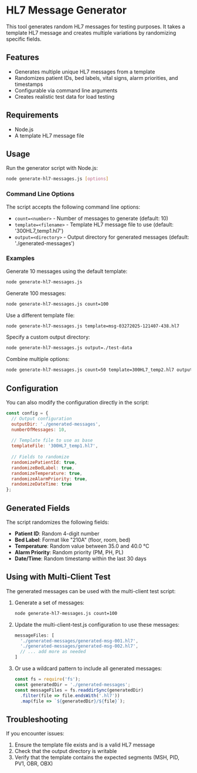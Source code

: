 # HL7 Message Generator

This tool generates random HL7 messages for testing purposes. It takes a template HL7 message and creates multiple variations by randomizing specific fields.

## Features

- Generates multiple unique HL7 messages from a template
- Randomizes patient IDs, bed labels, vital signs, alarm priorities, and timestamps
- Configurable via command line arguments
- Creates realistic test data for load testing

## Requirements

- Node.js
- A template HL7 message file

## Usage

Run the generator script with Node.js:

```bash
node generate-hl7-messages.js [options]
```

### Command Line Options

The script accepts the following command line options:

- `count=<number>` - Number of messages to generate (default: 10)
- `template=<filename>` - Template HL7 message file to use (default: '300HL7_temp1.hl7')
- `output=<directory>` - Output directory for generated messages (default: './generated-messages')

### Examples

Generate 10 messages using the default template:
```bash
node generate-hl7-messages.js
```

Generate 100 messages:
```bash
node generate-hl7-messages.js count=100
```

Use a different template file:
```bash
node generate-hl7-messages.js template=msg-03272025-121407-438.hl7
```

Specify a custom output directory:
```bash
node generate-hl7-messages.js output=./test-data
```

Combine multiple options:
```bash
node generate-hl7-messages.js count=50 template=300HL7_temp2.hl7 output=./large-test
```

## Configuration

You can also modify the configuration directly in the script:

```javascript
const config = {
  // Output configuration
  outputDir: './generated-messages',
  numberOfMessages: 10,
  
  // Template file to use as base
  templateFile: '300HL7_temp1.hl7',
  
  // Fields to randomize
  randomizePatientId: true,
  randomizeBedLabel: true,
  randomizeTemperature: true,
  randomizeAlarmPriority: true,
  randomizeDateTime: true
};
```

## Generated Fields

The script randomizes the following fields:

- **Patient ID**: Random 4-digit number
- **Bed Label**: Format like "210A" (floor, room, bed)
- **Temperature**: Random value between 35.0 and 40.0 °C
- **Alarm Priority**: Random priority (PM, PH, PL)
- **Date/Time**: Random timestamp within the last 30 days

## Using with Multi-Client Test

The generated messages can be used with the multi-client test script:

1. Generate a set of messages:
   ```bash
   node generate-hl7-messages.js count=100
   ```

2. Update the multi-client-test.js configuration to use these messages:
   ```javascript
   messageFiles: [
     './generated-messages/generated-msg-001.hl7',
     './generated-messages/generated-msg-002.hl7',
     // ... add more as needed
   ]
   ```

3. Or use a wildcard pattern to include all generated messages:
   ```javascript
   const fs = require('fs');
   const generatedDir = './generated-messages';
   const messageFiles = fs.readdirSync(generatedDir)
     .filter(file => file.endsWith('.hl7'))
     .map(file => `${generatedDir}/${file}`);
   ```

## Troubleshooting

If you encounter issues:

1. Ensure the template file exists and is a valid HL7 message
2. Check that the output directory is writable
3. Verify that the template contains the expected segments (MSH, PID, PV1, OBR, OBX)